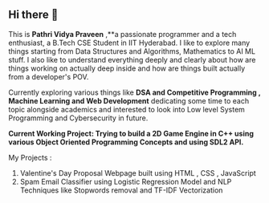 ## Hi there 👋

This is **Pathri Vidya Praveen** ,**a passionate programmer and a tech enthusiast, a B.Tech CSE Student in IIT Hyderabad. I like to explore many things starting from Data Structures and Algorithms, Mathematics to AI ML stuff. 
I also like to understand everything deeply and clearly about how are things working on actually deep inside and how are things built actually from a developer's POV.

Currently exploring various things like **DSA and Competitive Programming , Machine Learning and Web Development** dedicating some time to each topic alongside academics and interested to look into Low level System Programming and Cybersecurity in future.

**Current Working Project:
Trying to build a 2D Game Engine in C++ using various Object Oriented Programming Concepts and using SDL2 API.**

My Projects :
1) Valentine's Day Proposal Webpage built using HTML , CSS , JavaScript
2) Spam Email Classifier using Logistic Regression Model and NLP Techniques like Stopwords removal and TF-IDF Vectorization


